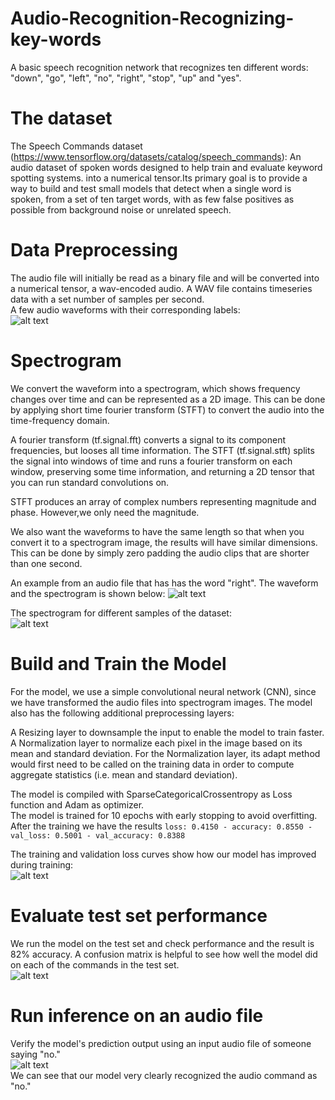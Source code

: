 # Audio-Recognition-Recognizing-key-words
A basic speech recognition network that recognizes ten different words: "down", "go", "left", "no", "right", "stop", "up" and "yes".  


# The dataset

The Speech Commands dataset (https://www.tensorflow.org/datasets/catalog/speech_commands): An audio dataset of spoken words designed to help train and evaluate keyword spotting systems. into a numerical tensor.Its primary goal is to provide a way to build and test small models that detect when a single word is spoken, from a set of ten target words, with as few false positives as possible from background noise or unrelated speech.

# Data Preprocessing

The audio file will initially be read as a binary file and will be converted into a numerical tensor, a wav-encoded audio. A WAV file contains timeseries data with a set number of samples per second.   
A few audio waveforms with their corresponding labels:  
![alt text](https://github.com/MedentzidisCharalampos/Audio-Recognition-Recognizing-key-words/blob/main/audio_waveforms.png)

# Spectrogram
We convert the waveform into a spectrogram, which shows frequency changes over time and can be represented as a 2D image. This can be done by applying short time fourier transform (STFT) to convert the audio into the time-frequency domain.

A fourier transform (tf.signal.fft) converts a signal to its component frequencies, but looses all time information. The STFT (tf.signal.stft) splits the signal into windows of time and runs a fourier transform on each window, preserving some time information, and returning a 2D tensor that you can run standard convolutions on.

STFT produces an array of complex numbers representing magnitude and phase. However,we only need the magnitude.


We also want the waveforms to have the same length so that when you convert it to a spectrogram image, the results will have similar dimensions. This can be done by simply zero padding the audio clips that are shorter than one second.

An example from an audio file that has has the word "right". The waveform and the spectrogram is shown below:
![alt text](https://github.com/MedentzidisCharalampos/Audio-Recognition-Recognizing-key-words/blob/main/wav_spec.png)

The spectrogram  for different samples of the dataset:  
![alt text](https://github.com/MedentzidisCharalampos/Audio-Recognition-Recognizing-key-words/blob/main/different_samples_spectogram.png)

# Build and Train the Model

For the model, we use a simple convolutional neural network (CNN), since we have transformed the audio files into spectrogram images. The model also has the following additional preprocessing layers:

A Resizing layer to downsample the input to enable the model to train faster.
A Normalization layer to normalize each pixel in the image based on its mean and standard deviation.
For the Normalization layer, its adapt method would first need to be called on the training data in order to compute aggregate statistics (i.e. mean and standard deviation).

The model is compiled with SparseCategoricalCrossentropy as Loss function and Adam as optimizer.  
The model is trained for 10 epochs with early stopping to avoid overfitting.  
After the training we have the results `loss: 0.4150 - accuracy: 0.8550 - val_loss: 0.5001 - val_accuracy: 0.8388`

The training and validation loss curves show how our model has improved during training:  
![alt text](https://github.com/MedentzidisCharalampos/Audio-Recognition-Recognizing-key-words/blob/main/loss.png)

# Evaluate test set performance

 We run the model on the test set and check performance and the result is 82% accuracy.
A confusion matrix is helpful to see how well the model did on each of the commands in the test set.  
![alt text](https://github.com/MedentzidisCharalampos/Audio-Recognition-Recognizing-key-words/blob/main/confusion_matrix.png)

# Run inference on an audio file
Verify the model's prediction output using an input audio file of someone saying "no."  
![alt text](https://github.com/MedentzidisCharalampos/Audio-Recognition-Recognizing-key-words/blob/main/prediction_no.png)  
We can see that our model very clearly recognized the audio command as "no."
